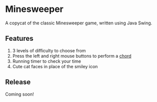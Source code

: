 # Minesweeper
A copycat of the classic Minesweeper game, written using Java Swing. 

## Features
1. 3 levels of difficulty to choose from 
2. Press the left and right mouse buttons to perform a [chord](http://www.minesweeper.info/wiki/Chord)
3. Running timer to check your time
4. Cute cat faces in place of the smiley icon

## Release
Coming soon!


